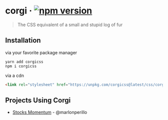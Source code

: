 # corgi &middot; [![npm version](https://badge.fury.io/js/corgicss.svg)](https://badge.fury.io/js/corgicss)
> The CSS equivalent of a small and stupid log of fur

## Installation

via your favorite package manager
```
yarn add corgicss
npm i corgicss
```

via a cdn
```html
<link rel="stylesheet" href="https://unpkg.com/corgicss@latest/css/corgi.css"/>
```
## Projects Using Corgi

- [Stocks Momentum](http://marlonperillo.com/stocks/stocks_momentum.php) - @marlonperillo
